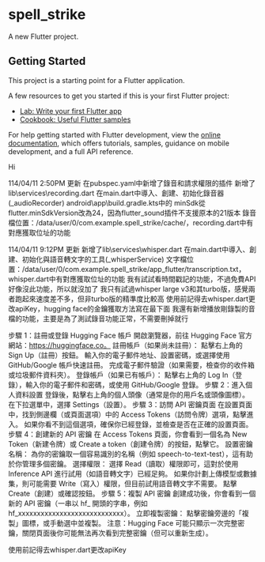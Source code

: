 # spell_strike

A new Flutter project.

## Getting Started

This project is a starting point for a Flutter application.

A few resources to get you started if this is your first Flutter project:

- [Lab: Write your first Flutter app](https://docs.flutter.dev/get-started/codelab)
- [Cookbook: Useful Flutter samples](https://docs.flutter.dev/cookbook)

For help getting started with Flutter development, view the
[online documentation](https://docs.flutter.dev/), which offers tutorials,
samples, guidance on mobile development, and a full API reference.

Hi

114/04/11 2:50PM 更新
在pubspec.yaml中新增了錄音和請求權限的插件
新增了lib\services\recording.dart
在main.dart中導入、創建、初始化錄音器(_audioRecorder)
android\app\build.gradle.kts中的 minSdk從flutter.minSdkVersion改為24，因為flutter_sound插件不支援原本的21版本
錄音檔位置：/data/user/0/com.example.spell_strike/cache/，recording.dart中有對應獲取位址的功能


114/04/11 9:12PM 更新
新增了lib\services\whisper.dart
在main.dart中導入、創建、初始化與語音轉文字的工具(_whisperService)
文字檔位置：/data/user/0/com.example.spell_strike/app_flutter/transcription.txt，whisper.dart中有對應獲取位址的功能
我有試試看時間戳記的功能，不過免費API好像沒此功能，所以就沒加了
我只有試過whisper large v3和其turbo版，感覺兩者跑起來速度差不多，但非turbo版的精準度比較高
使用前記得去whisper.dart更改apiKey，hugging face的金鑰獲取方法寫在最下面
我還有新增播放剛錄製的音檔的功能，主要是為了測試錄音功能正常，不需要刪掉就行

步驟 1：註冊或登錄 Hugging Face 帳戶
開啟瀏覽器，前往 Hugging Face 官方網站：https://huggingface.co。
註冊帳戶（如果尚未註冊）：
點擊右上角的 Sign Up（註冊）按鈕。
輸入你的電子郵件地址、設置密碼，或選擇使用 GitHub/Google 帳戶快速註冊。
完成電子郵件驗證（如果需要，檢查你的收件箱或垃圾郵件資料夾）。
登錄帳戶（如果已有帳戶）：
點擊右上角的 Log In（登錄），輸入你的電子郵件和密碼，或使用 GitHub/Google 登錄。
步驟 2：進入個人資料設置
登錄後，點擊右上角的個人頭像（通常是你的用戶名或頭像圖標）。
在下拉選單中，選擇 Settings（設置）。
步驟 3：訪問 API 密鑰頁面
在設置頁面中，找到側邊欄（或頁面選項）中的 Access Tokens（訪問令牌）選項，點擊進入。
如果你看不到這個選項，確保你已經登錄，並檢查是否在正確的設置頁面。
步驟 4：創建新的 API 密鑰
在 Access Tokens 頁面，你會看到一個名為 New Token（新建令牌）或 Create a token（創建令牌）的按鈕，點擊它。
設置密鑰名稱：
為你的密鑰取一個容易識別的名稱（例如 speech-to-text-test），這有助於你管理多個密鑰。
選擇權限：
選擇 Read（讀取）權限即可，這對於使用 Inference API 進行試用（如語音轉文字）已經足夠。
如果你計劃上傳模型或數據集，則可能需要 Write（寫入）權限，但目前試用語音轉文字不需要。
點擊 Create（創建）或確認按鈕。
步驟 5：複製 API 密鑰
創建成功後，你會看到一個新的 API 密鑰（一串以 hf_ 開頭的字串，例如 hf_xxxxxxxxxxxxxxxxxxxxxxxxxxxx）。
立即複製密鑰：
點擊密鑰旁邊的「複製」圖標，或手動選中並複製。
注意：Hugging Face 可能只顯示一次完整密鑰，關閉頁面後你可能無法再次看到完整密鑰（但可以重新生成）。


使用前記得去whisper.dart更改apiKey